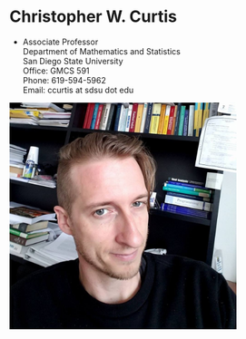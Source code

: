 # Christopher W. Curtis

* Associate Professor  
  Department of Mathematics and Statistics  
  San Diego State University  
  Office: GMCS 591  
  Phone: 619-594-5962  
  Email: ccurtis at sdsu dot edu

<img src="profile_pic.jpg"
     alt="Profile Pic"
     style="float: left; margin-right: 10px;"
     width="400"
     height="400"/>
